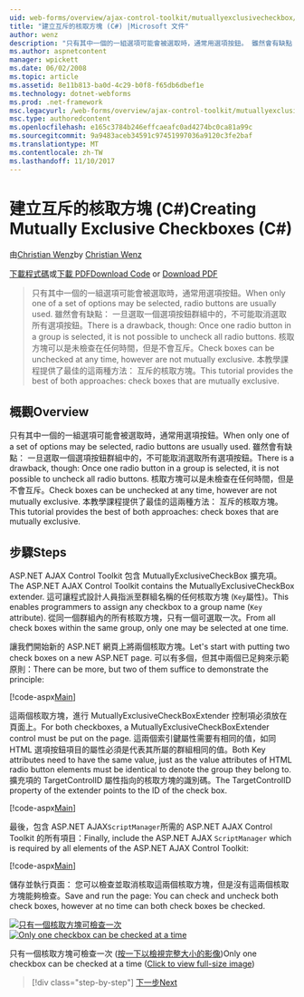```yaml
---
uid: web-forms/overview/ajax-control-toolkit/mutuallyexclusivecheckbox/creating-mutually-exclusive-checkboxes-cs
title: "建立互斥的核取方塊 (C#) |Microsoft 文件"
author: wenz
description: "只有其中一個的一組選項可能會被選取時，通常用選項按鈕。 雖然會有缺點： 一旦選取一個選項按鈕群組中的，..."
ms.author: aspnetcontent
manager: wpickett
ms.date: 06/02/2008
ms.topic: article
ms.assetid: 8e11b813-ba0d-4c29-b0f8-f65db6dbef1e
ms.technology: dotnet-webforms
ms.prod: .net-framework
msc.legacyurl: /web-forms/overview/ajax-control-toolkit/mutuallyexclusivecheckbox/creating-mutually-exclusive-checkboxes-cs
msc.type: authoredcontent
ms.openlocfilehash: e165c3784b246effcaeafc0ad4274bc0ca81a99c
ms.sourcegitcommit: 9a9483aceb34591c97451997036a9120c3fe2baf
ms.translationtype: MT
ms.contentlocale: zh-TW
ms.lasthandoff: 11/10/2017
---
```

<a name="creating-mutually-exclusive-checkboxes-c"></a><span data-ttu-id="e54e5-104">建立互斥的核取方塊 (C#)</span><span class="sxs-lookup"><span data-stu-id="e54e5-104">Creating Mutually Exclusive Checkboxes (C#)</span></span>
====================
<span data-ttu-id="e54e5-105">由[Christian Wenz](https://github.com/wenz)</span><span class="sxs-lookup"><span data-stu-id="e54e5-105">by [Christian Wenz](https://github.com/wenz)</span></span>

<span data-ttu-id="e54e5-106">[下載程式碼](http://download.microsoft.com/download/9/3/f/93f8daea-bebd-4821-833b-95205389c7d0/MutuallyExclusiveCheckBox0.cs.zip)或[下載 PDF](http://download.microsoft.com/download/b/6/a/b6ae89ee-df69-4c87-9bfb-ad1eb2b23373/mutuallyexclusivecheckbox0CS.pdf)</span><span class="sxs-lookup"><span data-stu-id="e54e5-106">[Download Code](http://download.microsoft.com/download/9/3/f/93f8daea-bebd-4821-833b-95205389c7d0/MutuallyExclusiveCheckBox0.cs.zip) or [Download PDF](http://download.microsoft.com/download/b/6/a/b6ae89ee-df69-4c87-9bfb-ad1eb2b23373/mutuallyexclusivecheckbox0CS.pdf)</span></span>

> <span data-ttu-id="e54e5-107">只有其中一個的一組選項可能會被選取時，通常用選項按鈕。</span><span class="sxs-lookup"><span data-stu-id="e54e5-107">When only one of a set of options may be selected, radio buttons are usually used.</span></span> <span data-ttu-id="e54e5-108">雖然會有缺點： 一旦選取一個選項按鈕群組中的，不可能取消選取所有選項按鈕。</span><span class="sxs-lookup"><span data-stu-id="e54e5-108">There is a drawback, though: Once one radio button in a group is selected, it is not possible to uncheck all radio buttons.</span></span> <span data-ttu-id="e54e5-109">核取方塊可以是未檢查在任何時間，但是不會互斥。</span><span class="sxs-lookup"><span data-stu-id="e54e5-109">Check boxes can be unchecked at any time, however are not mutually exclusive.</span></span> <span data-ttu-id="e54e5-110">本教學課程提供了最佳的這兩種方法： 互斥的核取方塊。</span><span class="sxs-lookup"><span data-stu-id="e54e5-110">This tutorial provides the best of both approaches: check boxes that are mutually exclusive.</span></span>


## <a name="overview"></a><span data-ttu-id="e54e5-111">概觀</span><span class="sxs-lookup"><span data-stu-id="e54e5-111">Overview</span></span>

<span data-ttu-id="e54e5-112">只有其中一個的一組選項可能會被選取時，通常用選項按鈕。</span><span class="sxs-lookup"><span data-stu-id="e54e5-112">When only one of a set of options may be selected, radio buttons are usually used.</span></span> <span data-ttu-id="e54e5-113">雖然會有缺點： 一旦選取一個選項按鈕群組中的，不可能取消選取所有選項按鈕。</span><span class="sxs-lookup"><span data-stu-id="e54e5-113">There is a drawback, though: Once one radio button in a group is selected, it is not possible to uncheck all radio buttons.</span></span> <span data-ttu-id="e54e5-114">核取方塊可以是未檢查在任何時間，但是不會互斥。</span><span class="sxs-lookup"><span data-stu-id="e54e5-114">Check boxes can be unchecked at any time, however are not mutually exclusive.</span></span> <span data-ttu-id="e54e5-115">本教學課程提供了最佳的這兩種方法： 互斥的核取方塊。</span><span class="sxs-lookup"><span data-stu-id="e54e5-115">This tutorial provides the best of both approaches: check boxes that are mutually exclusive.</span></span>

## <a name="steps"></a><span data-ttu-id="e54e5-116">步驟</span><span class="sxs-lookup"><span data-stu-id="e54e5-116">Steps</span></span>

<span data-ttu-id="e54e5-117">ASP.NET AJAX Control Toolkit 包含 MutuallyExclusiveCheckBox 擴充項。</span><span class="sxs-lookup"><span data-stu-id="e54e5-117">The ASP.NET AJAX Control Toolkit contains the MutuallyExclusiveCheckBox extender.</span></span> <span data-ttu-id="e54e5-118">這可讓程式設計人員指派至群組名稱的任何核取方塊 (`Key`屬性)。</span><span class="sxs-lookup"><span data-stu-id="e54e5-118">This enables programmers to assign any checkbox to a group name (`Key` attribute).</span></span> <span data-ttu-id="e54e5-119">從同一個群組內的所有核取方塊，只有一個可選取一次。</span><span class="sxs-lookup"><span data-stu-id="e54e5-119">From all check boxes within the same group, only one may be selected at one time.</span></span>

<span data-ttu-id="e54e5-120">讓我們開始新的 ASP.NET 網頁上將兩個核取方塊。</span><span class="sxs-lookup"><span data-stu-id="e54e5-120">Let's start with putting two check boxes on a new ASP.NET page.</span></span> <span data-ttu-id="e54e5-121">可以有多個，但其中兩個已足夠來示範原則：</span><span class="sxs-lookup"><span data-stu-id="e54e5-121">There can be more, but two of them suffice to demonstrate the principle:</span></span>

[!code-aspx[Main](creating-mutually-exclusive-checkboxes-cs/samples/sample1.aspx)]

<span data-ttu-id="e54e5-122">這兩個核取方塊，進行 MutuallyExclusiveCheckBoxExtender 控制項必須放在頁面上。</span><span class="sxs-lookup"><span data-stu-id="e54e5-122">For both checkboxes, a MutuallyExclusiveCheckBoxExtender control must be put on the page.</span></span> <span data-ttu-id="e54e5-123">這兩個索引鍵屬性需要有相同的值，如同 HTML 選項按鈕項目的屬性必須是代表其所屬的群組相同的值。</span><span class="sxs-lookup"><span data-stu-id="e54e5-123">Both Key attributes need to have the same value, just as the value attributes of HTML radio button elements must be identical to denote the group they belong to.</span></span> <span data-ttu-id="e54e5-124">擴充項的 TargetControlID 屬性指向的核取方塊的識別碼。</span><span class="sxs-lookup"><span data-stu-id="e54e5-124">The TargetControlID property of the extender points to the ID of the check box.</span></span>

[!code-aspx[Main](creating-mutually-exclusive-checkboxes-cs/samples/sample2.aspx)]

<span data-ttu-id="e54e5-125">最後，包含 ASP.NET AJAX`ScriptManager`所需的 ASP.NET AJAX Control Toolkit 的所有項目：</span><span class="sxs-lookup"><span data-stu-id="e54e5-125">Finally, include the ASP.NET AJAX `ScriptManager` which is required by all elements of the ASP.NET AJAX Control Toolkit:</span></span>

[!code-aspx[Main](creating-mutually-exclusive-checkboxes-cs/samples/sample3.aspx)]

<span data-ttu-id="e54e5-126">儲存並執行頁面： 您可以檢查並取消核取這兩個核取方塊，但是沒有這兩個核取方塊能夠檢查。</span><span class="sxs-lookup"><span data-stu-id="e54e5-126">Save and run the page: You can check and uncheck both check boxes, however at no time can both check boxes be checked.</span></span>


<span data-ttu-id="e54e5-127">[![只有一個核取方塊可檢查一次](creating-mutually-exclusive-checkboxes-cs/_static/image2.png)](creating-mutually-exclusive-checkboxes-cs/_static/image1.png)</span><span class="sxs-lookup"><span data-stu-id="e54e5-127">[![Only one checkbox can be checked at a time](creating-mutually-exclusive-checkboxes-cs/_static/image2.png)](creating-mutually-exclusive-checkboxes-cs/_static/image1.png)</span></span>

<span data-ttu-id="e54e5-128">只有一個核取方塊可檢查一次 ([按一下以檢視完整大小的影像](creating-mutually-exclusive-checkboxes-cs/_static/image3.png))</span><span class="sxs-lookup"><span data-stu-id="e54e5-128">Only one checkbox can be checked at a time ([Click to view full-size image](creating-mutually-exclusive-checkboxes-cs/_static/image3.png))</span></span>

>[!div class="step-by-step"]
[<span data-ttu-id="e54e5-129">下一步</span><span class="sxs-lookup"><span data-stu-id="e54e5-129">Next</span></span>](creating-mutually-exclusive-checkboxes-vb.md)
